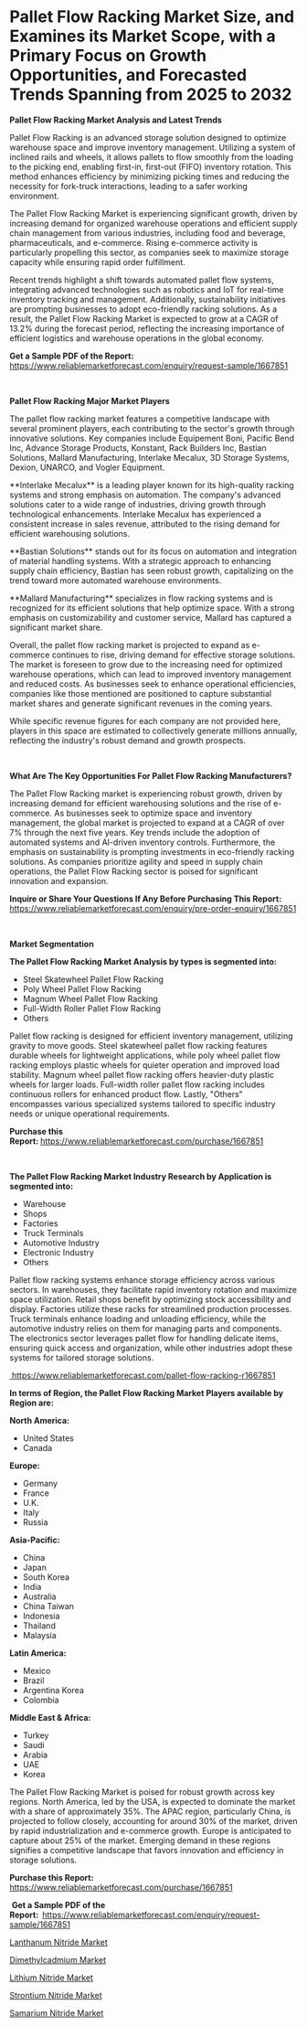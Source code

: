 <p><h1>Pallet Flow Racking Market Size, and Examines its Market Scope, with a Primary Focus on Growth Opportunities, and Forecasted Trends Spanning from 2025 to 2032</h1></p><p><strong>Pallet Flow Racking Market Analysis and Latest Trends</strong></p>
<p><p>Pallet Flow Racking is an advanced storage solution designed to optimize warehouse space and improve inventory management. Utilizing a system of inclined rails and wheels, it allows pallets to flow smoothly from the loading to the picking end, enabling first-in, first-out (FIFO) inventory rotation. This method enhances efficiency by minimizing picking times and reducing the necessity for fork-truck interactions, leading to a safer working environment.</p><p>The Pallet Flow Racking Market is experiencing significant growth, driven by increasing demand for organized warehouse operations and efficient supply chain management from various industries, including food and beverage, pharmaceuticals, and e-commerce. Rising e-commerce activity is particularly propelling this sector, as companies seek to maximize storage capacity while ensuring rapid order fulfillment.</p><p>Recent trends highlight a shift towards automated pallet flow systems, integrating advanced technologies such as robotics and IoT for real-time inventory tracking and management. Additionally, sustainability initiatives are prompting businesses to adopt eco-friendly racking solutions. As a result, the Pallet Flow Racking Market is expected to grow at a CAGR of 13.2% during the forecast period, reflecting the increasing importance of efficient logistics and warehouse operations in the global economy.</p></p>
<p><strong>Get a Sample PDF of the Report:&nbsp;</strong> <a href="https://www.reliablemarketforecast.com/enquiry/request-sample/1667851?utm_campaign=1888&utm_medium=2&utm_source=Github&utm_content=ia&utm_term=07032025&utm_id=pallet-flow-racking">https://www.reliablemarketforecast.com/enquiry/request-sample/1667851</a></p>
<p>&nbsp;</p>
<p><strong>Pallet Flow Racking Major Market Players</strong></p>
<p><p>The pallet flow racking market features a competitive landscape with several prominent players, each contributing to the sector's growth through innovative solutions. Key companies include Equipement Boni, Pacific Bend Inc, Advance Storage Products, Konstant, Rack Builders Inc, Bastian Solutions, Mallard Manufacturing, Interlake Mecalux, 3D Storage Systems, Dexion, UNARCO, and Vogler Equipment.</p><p>**Interlake Mecalux** is a leading player known for its high-quality racking systems and strong emphasis on automation. The company's advanced solutions cater to a wide range of industries, driving growth through technological enhancements. Interlake Mecalux has experienced a consistent increase in sales revenue, attributed to the rising demand for efficient warehousing solutions.</p><p>**Bastian Solutions** stands out for its focus on automation and integration of material handling systems. With a strategic approach to enhancing supply chain efficiency, Bastian has seen robust growth, capitalizing on the trend toward more automated warehouse environments.</p><p>**Mallard Manufacturing** specializes in flow racking systems and is recognized for its efficient solutions that help optimize space. With a strong emphasis on customizability and customer service, Mallard has captured a significant market share.</p><p>Overall, the pallet flow racking market is projected to expand as e-commerce continues to rise, driving demand for effective storage solutions. The market is foreseen to grow due to the increasing need for optimized warehouse operations, which can lead to improved inventory management and reduced costs. As businesses seek to enhance operational efficiencies, companies like those mentioned are positioned to capture substantial market shares and generate significant revenues in the coming years. </p><p>While specific revenue figures for each company are not provided here, players in this space are estimated to collectively generate millions annually, reflecting the industry's robust demand and growth prospects.</p></p>
<p>&nbsp;</p>
<p><strong>What Are The Key Opportunities For Pallet Flow Racking Manufacturers?</strong></p>
<p><p>The Pallet Flow Racking market is experiencing robust growth, driven by increasing demand for efficient warehousing solutions and the rise of e-commerce. As businesses seek to optimize space and inventory management, the global market is projected to expand at a CAGR of over 7% through the next five years. Key trends include the adoption of automated systems and AI-driven inventory controls. Furthermore, the emphasis on sustainability is prompting investments in eco-friendly racking solutions. As companies prioritize agility and speed in supply chain operations, the Pallet Flow Racking sector is poised for significant innovation and expansion.</p></p>
<p><strong>Inquire or Share Your Questions If Any Before Purchasing This Report:</strong> <a href="https://www.reliablemarketforecast.com/enquiry/pre-order-enquiry/1667851?utm_campaign=1888&utm_medium=2&utm_source=Github&utm_content=ia&utm_term=07032025&utm_id=pallet-flow-racking">https://www.reliablemarketforecast.com/enquiry/pre-order-enquiry/1667851</a></p>
<p>&nbsp;</p>
<p><strong>Market Segmentation</strong></p>
<p><strong>The Pallet Flow Racking Market Analysis by types is segmented into:</strong></p>
<p><ul><li>Steel Skatewheel Pallet Flow Racking</li><li>Poly Wheel Pallet Flow Racking</li><li>Magnum Wheel Pallet Flow Racking</li><li>Full-Width Roller Pallet Flow Racking</li><li>Others</li></ul></p>
<p><p>Pallet flow racking is designed for efficient inventory management, utilizing gravity to move goods. Steel skatewheel pallet flow racking features durable wheels for lightweight applications, while poly wheel pallet flow racking employs plastic wheels for quieter operation and improved load stability. Magnum wheel pallet flow racking offers heavier-duty plastic wheels for larger loads. Full-width roller pallet flow racking includes continuous rollers for enhanced product flow. Lastly, "Others" encompasses various specialized systems tailored to specific industry needs or unique operational requirements.</p></p>
<p><strong>Purchase this Report:&nbsp;</strong><a href="https://www.reliablemarketforecast.com/purchase/1667851?utm_campaign=1888&utm_medium=2&utm_source=Github&utm_content=ia&utm_term=07032025&utm_id=pallet-flow-racking">https://www.reliablemarketforecast.com/purchase/1667851</a></p>
<p>&nbsp;</p>
<p><strong>The Pallet Flow Racking Market Industry Research by Application is segmented into:</strong></p>
<p><ul><li>Warehouse</li><li>Shops</li><li>Factories</li><li>Truck Terminals</li><li>Automotive Industry</li><li>Electronic Industry</li><li>Others</li></ul></p>
<p><p>Pallet flow racking systems enhance storage efficiency across various sectors. In warehouses, they facilitate rapid inventory rotation and maximize space utilization. Retail shops benefit by optimizing stock accessibility and display. Factories utilize these racks for streamlined production processes. Truck terminals enhance loading and unloading efficiency, while the automotive industry relies on them for managing parts and components. The electronics sector leverages pallet flow for handling delicate items, ensuring quick access and organization, while other industries adopt these systems for tailored storage solutions.</p></p>
<p><a href="https://www.reliablemarketforecast.com/pallet-flow-racking-r1667851?utm_campaign=1888&utm_medium=2&utm_source=Github&utm_content=ia&utm_term=07032025&utm_id=pallet-flow-racking">&nbsp;https://www.reliablemarketforecast.com/pallet-flow-racking-r1667851</a></p>
<p><strong>In terms of Region, the Pallet Flow Racking Market Players available by Region are:</strong></p>
<p>
    <p> <strong> North America: </strong>
        <ul>
            <li>United States</li>
            <li>Canada</li>
        </ul>
        </p> 
    <p> <strong> Europe: </strong>
        <ul>
            <li>Germany</li>
            <li>France</li>
            <li>U.K.</li>
            <li>Italy</li>
            <li>Russia</li>
        </ul>
        </p> 
    <p> <strong> Asia-Pacific: </strong>
        <ul>
            <li>China</li>
            <li>Japan</li>
            <li>South Korea</li>
            <li>India</li>
            <li>Australia</li>
            <li>China Taiwan</li>
            <li>Indonesia</li>
            <li>Thailand</li>
            <li>Malaysia</li>
        </ul>
        </p> 
    <p> <strong> Latin America: </strong>
        <ul>
            <li>Mexico</li>
            <li>Brazil</li>
            <li>Argentina Korea</li>
            <li>Colombia</li>
        </ul>
        </p> 
    <p> <strong> Middle East & Africa: </strong>
        <ul>
            <li>Turkey</li>
            <li>Saudi</li>
            <li>Arabia</li>
            <li>UAE</li>
            <li>Korea</li>
        </ul>
    </p>
    </p>
<p><p>The Pallet Flow Racking Market is poised for robust growth across key regions. North America, led by the USA, is expected to dominate the market with a share of approximately 35%. The APAC region, particularly China, is projected to follow closely, accounting for around 30% of the market, driven by rapid industrialization and e-commerce growth. Europe is anticipated to capture about 25% of the market. Emerging demand in these regions signifies a competitive landscape that favors innovation and efficiency in storage solutions.</p></p>
<p><strong>Purchase this Report: </strong><a href="https://www.reliablemarketforecast.com/purchase/1667851?utm_campaign=1888&utm_medium=2&utm_source=Github&utm_content=ia&utm_term=07032025&utm_id=pallet-flow-racking">https://www.reliablemarketforecast.com/purchase/1667851</a></p>
<p>&nbsp;<strong>Get a Sample PDF of the Report:&nbsp;&nbsp;</strong><a href="https://www.reliablemarketforecast.com/enquiry/request-sample/1667851?utm_campaign=1888&utm_medium=2&utm_source=Github&utm_content=ia&utm_term=07032025&utm_id=pallet-flow-racking">https://www.reliablemarketforecast.com/enquiry/request-sample/1667851</a></p>
<p><strong></strong></p>
<p><p><a href="https://github.com/shimweummul/Market-Research-Report-List-1/blob/main/lanthanum-nitride-market.md?utm_campaign=1888&utm_medium=2&utm_source=Github&utm_content=ia&utm_term=07032025&utm_id=pallet-flow-racking">Lanthanum Nitride Market</a></p><p><a href="https://github.com/heinslakey2x/Market-Research-Report-List-1/blob/main/dimethylcadmium-market.md?utm_campaign=1888&utm_medium=2&utm_source=Github&utm_content=ia&utm_term=07032025&utm_id=pallet-flow-racking">Dimethylcadmium Market</a></p><p><a href="https://github.com/sternymkere4/Market-Research-Report-List-1/blob/main/lithium-nitride-market.md?utm_campaign=1888&utm_medium=2&utm_source=Github&utm_content=ia&utm_term=07032025&utm_id=pallet-flow-racking">Lithium Nitride Market</a></p><p><a href="https://github.com/buseknoden2b/Market-Research-Report-List-1/blob/main/strontium-nitride-market.md?utm_campaign=1888&utm_medium=2&utm_source=Github&utm_content=ia&utm_term=07032025&utm_id=pallet-flow-racking">Strontium Nitride Market</a></p><p><a href="https://github.com/bauldlimle6h/Market-Research-Report-List-1/blob/main/samarium-nitride-market.md?utm_campaign=1888&utm_medium=2&utm_source=Github&utm_content=ia&utm_term=07032025&utm_id=pallet-flow-racking">Samarium Nitride Market</a></p></p>